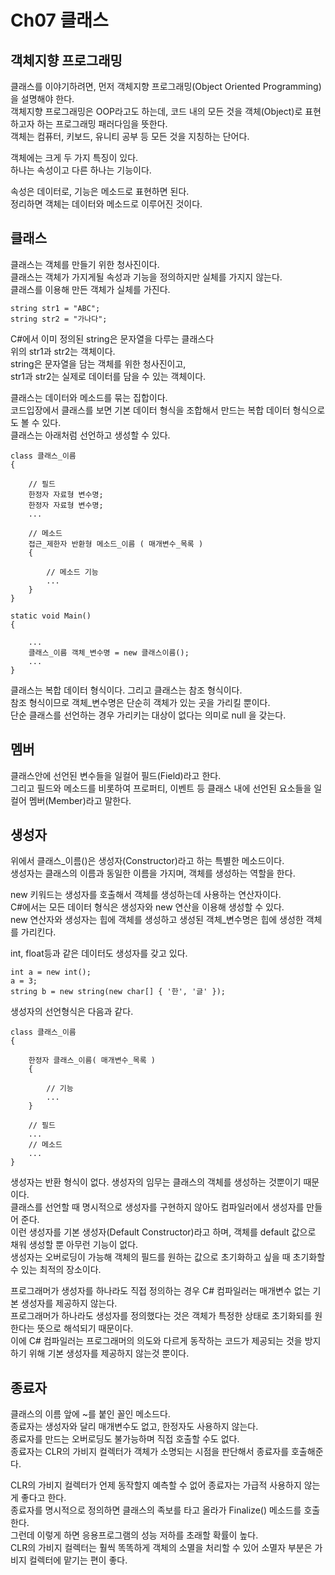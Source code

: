 # Ch07 클래스
## 객체지향 프로그래밍
클래스를 이야기하려면, 먼저 객체지향 프로그래밍(Object Oriented Programming)을 설명해야 한다.<br/>
객체지향 프로그래밍은 OOP라고도 하는데, 코드 내의 모든 것을 객체(Object)로 표현하고자 하는 프로그래밍 패러다임을 뜻한다.<br/>
객체는 컴퓨터, 키보드, 유니티 공부 등 모든 것을 지칭하는 단어다.<br/>


객체에는 크게 두 가지 특징이 있다.<br/>
하나는 속성이고 다른 하나는 기능이다.<br/>

속성은 데이터로, 기능은 메소드로 표현하면 된다.<br/>
정리하면 객체는 데이터와 메소드로 이루어진 것이다.<br/>


## 클래스
클래스는 객체를 만들기 위한 청사진이다.<br/>
클래스는 객체가 가지게될 속성과 기능을 정의하지만 실체를 가지지 않는다.<br/>
클래스를 이용해 만든 객체가 실체를 가진다.<br/>


	string str1 = "ABC";
	string str2 = "가나다";



C#에서 이미 정의된 string은 문자열을 다루는 클래스다<br/>
위의 str1과 str2는 객체이다.<br/>
string은 문자열을 담는 객체를 위한 청사진이고,<br/> 
str1과 str2는 실제로 데이터를 담을 수 있는 객체이다.<br/>

클래스는 데이터와 메소드를 묶는 집합이다.<br/>
코드입장에서 클래스를 보면 기본 데이터 형식을 조합해서 만드는 복합 데이터 형식으로도 볼 수 있다.<br/>
클래스는 아래처럼 선언하고 생성할 수 있다.<br/>


	class 클래스_이름
	{

	    // 필드
	    한정자 자료형 변수명;
	    한정자 자료형 변수명;
	    ...

	    // 메소드
	    접근_제한자 반환형 메소드_이름 ( 매개변수_목록 )
	    {

	        // 메소드 기능
	        ...
	    }
	}

	static void Main()
	{

	    ...
	    클래스_이름 객체_변수명 = new 클래스이름();
	    ...
	}


클래스는 복합 데이터 형식이다. 그리고 클래스는 참조 형식이다.<br/>
참조 형식이므로 객체_변수명은 단순히 객체가 있는 곳을 가리킬 뿐이다.<br/>
단순 클래스를 선언하는 경우 가리키는 대상이 없다는 의미로 null 을 갖는다.<br/>


## 멤버
클래스안에 선언된 변수들을 일컬어 필드(Field)라고 한다.<br/>
그리고 필드와 메소드를 비롯하여 프로퍼티, 이벤트 등 클래스 내에 선언된 요소들을 일컬어 멤버(Member)라고 말한다.<br/>


## 생성자
위에서 클래스_이름()은 생성자(Constructor)라고 하는 특별한 메소드이다.<br/>
생성자는 클래스의 이름과 동일한 이름을 가지며, 객체를 생성하는 역할을 한다.<br/>


new 키워드는 생성자를 호출해서 객체를 생성하는데 사용하는 연산자이다.<br/>
C#에서는 모든 데이터 형식은 생성자와 new 연산을 이용해 생성할 수 있다.<br/>
new 연산자와 생성자는 힙에 객체를 생성하고 생성된 객체_변수명은 힙에 생성한 객체를 가리킨다.<br/>


int, float등과 같은 데이터도 생성자를 갖고 있다.<br/>


	int a = new int();
	a = 3;
	string b = new string(new char[] { '한', '글' });


생성자의 선언형식은 다음과 같다.<br/>


	class 클래스_이름
	{

	    한정자 클래스_이름( 매개변수_목록 )
		{

		    // 기능
			...
		}

		// 필드
		...
		// 메소드
		...
	}


생성자는 반환 형식이 없다. 생성자의 임무는 클래스의 객체를 생성하는 것뿐이기 때문이다.<br/>
클래스를 선언할 때 명시적으로 생성자를 구현하지 않아도 컴파일러에서 생성자를 만들어 준다.<br/>
이런 생성자를 기본 생성자(Default Constructor)라고 하며, 객체를 default 값으로 채워 생성할 뿐 아무런 기능이 없다.<br/>
생성자는 오버로딩이 가능해 객체의 필드를 원하는 값으로 초기화하고 싶을 때 초기화할 수 있는 최적의 장소이다.<br/>


프로그래머가 생성자를 하나라도 직접 정의하는 경우 C# 컴파일러는 매개변수 없는 기본 생성자를 제공하지 않는다.<br/>
프로그래머가 하나라도 생성자를 정의했다는 것은 객체가 특정한 상태로 초기화되를 원한다는 뜻으로 해석되기 때문이다.<br/>
이에 C# 컴파일러는 프로그래머의 의도와 다르게 동작하는 코드가 제공되는 것을 방지하기 위해 기본 생성자를 제공하지 않는것 뿐이다.<br/>


## 종료자
클래스의 이름 앞에 ~를 붙인 꼴인 메소드다.<br/>
종료자는 생성자와 달리 매개변수도 없고, 한정자도 사용하지 않는다.<br/>
종료자를 만드는 오버로딩도 불가능하며 직접 호출할 수도 없다.<br/>
종료자는 CLR의 가비지 컬렉터가 객체가 소명되는 시점을 판단해서 종료자를 호출해준다.<br/>

CLR의 가비지 컬렉터가 언제 동작할지 예측할 수 없어 종료자는 가급적 사용하지 않는게 좋다고 한다.<br/>
종료자를 명시적으로 정의하면 클래스의 족보를 타고 올라가 Finalize() 메소드를 호출한다.<br/>
그런데 이렇게 하면 응용프로그램의 성능 저하를 초래할 확률이 높다.<br/>
CLR의 가비지 컬렉터는 훨씩 똑똑하게 객체의 소멸을 처리할 수 있어 소멸자 부분은 가비지 컬렉터에 맡기는 편이 좋다.<br/>